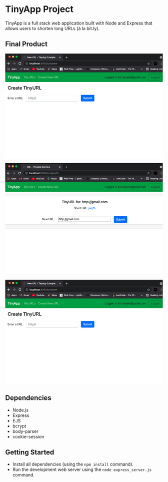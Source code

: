 # TinyApp Project

TinyApp is a full stack web application built with Node and Express that allows users to shorten long URLs (à la bit.ly).

## Final Product

!["screenshot of URLs page"](https://github.com/Harjeetdhaliwal/tinyapp/blob/master/docs/create-url-page.png)

!["screenshot of edit URL page"](https://github.com/Harjeetdhaliwal/tinyapp/blob/master/docs/edit-url.png)

!["screenshot of create Tiny URL page"](https://github.com/Harjeetdhaliwal/tinyapp/blob/master/docs/create-url-page.png)

## Dependencies

- Node.js
- Express
- EJS
- bcrypt
- body-parser
- cookie-session

## Getting Started

- Install all dependencies (using the `npm install` command).
- Run the development web server using the `node express_server.js` command.